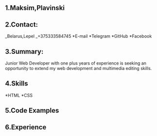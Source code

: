 ## 1.Maksim,Plavinski

## 2.Contact:

_Belarus,Lepel
_+375333584745
*E-mail
*Telegram
*GitHub
*Facebook

## 3.Summary:

Junior Web Developer with one plus years of experience is seeking an opportunity to extend my web development and multimedia editing skills.

## 4.Skills

*HTML
*CSS

## 5.Code Examples

## 6.Experience
